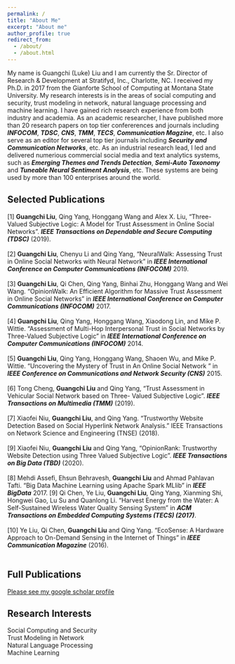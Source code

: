 ```yaml
---
permalink: /
title: "About Me"
excerpt: "About me"
author_profile: true
redirect_from: 
  - /about/
  - /about.html
---
```


My name is Guangchi (Luke) Liu and I am currently the Sr. Director of Research & Development at Stratifyd, Inc., Charlotte, NC. I received my Ph.D. in 2017 from the Gianforte School of Computing at Montana State University. My research interests is in the areas of social computing and security, trust modeling in network, natural language processing and machine learning. I have gained rich research experience from both industry and academia. As an academic researcher, I have published more than 20 research papers on top tier confererences and journals including ***INFOCOM***, ***TDSC***, ***CNS***, ***TMM***, ***TECS***, ***Communication Magzine***, etc. I also serve as an editor for several top tier journals including ***Security and Communication Networks***, etc. As an industrial research lead, I led and delivered numerious commercial social media and text analytics systems, such as ***Emerging Themes and Trends Detection***, ***Semi-Auto Taxonomy*** and ***Tuneable Neural Sentiment Analysis***, etc. These systems are being used by more than 100 enterprises around the world. 

Selected Publications
------
[1] **Guangchi Liu**, Qing Yang, Honggang Wang and Alex X. Liu, “Three-Valued Subjective Logic: A Model for Trust Assessment in Online Social Networks”. ***IEEE Transactions on Dependable and Secure Computing (TDSC)*** (2019).  <br/><br/>
[2] **Guangchi Liu**, Chenyu Li and Qing Yang, “NeuralWalk: Assessing Trust in Online Social Networks with Neural Network” in ***IEEE International Conference on Computer Communications (INFOCOM)*** 2019. <br/><br/>
[3] **Guangchi Liu**, Qi Chen, Qing Yang, Binhai Zhu, Honggang Wang and Wei Wang. “OpinionWalk: An Efficient Algorithm for Massive Trust Assessment in Online Social Networks” in ***IEEE International Conference on Computer Communications (INFOCOM)*** 2017. <br/><br/>
[4] **Guangchi Liu**, Qing Yang, Honggang Wang, Xiaodong Lin, and Mike P. Wittie. “Assessment of Multi-Hop Interpersonal Trust in Social Networks by Three-Valued Subjective Logic” in ***IEEE International Conference on Computer Communications (INFOCOM)*** 2014. <br/><br/>
[5] **Guangchi Liu**, Qing Yang, Honggang Wang, Shaoen Wu, and Mike P. Wittie. “Uncovering the Mystery of Trust in An Online Social Network ” in ***IEEE Conference on Communications and Network Security (CNS)*** 2015. <br/><br/>
[6] Tong Cheng, **Guangchi Liu** and Qing Yang, “Trust Assessment in Vehicular Social Network based on Three- Valued Subjective Logic”. ***IEEE Transactions on Multimedia (TMM)*** (2019). <br/><br/>
[7] Xiaofei Niu, **Guangchi Liu**, and Qing Yang. “Trustworthy Website Detection Based on Social Hyperlink Network Analysis.” IEEE Transactions on Network Science and Engineering (TNSE) (2018). <br/><br/>
[9] Xiaofei Niu, **Guangchi Liu** and Qing Yang, “OpinionRank: Trustworthy Website Detection using Three Valued Subjective Logic”. ***IEEE Transactions on Big Data (TBD)*** (2020). <br/><br/>
[8] Mehdi Assefi, Ehsun Behravesh, **Guangchi Liu** and Ahmad Pahlavan Tafti. “Big Data Machine Learning using Apache Spark MLlib” in ***IEEE BigData*** 2017.
[9] Qi Chen, Ye Liu, **Guangchi Liu**, Qing Yang, Xianming Shi, Hongwei Gao, Lu Su and Quanlong Li. “Harvest Energy from the Water: A Self-Sustained Wireless Water Quality Sensing System” in ***ACM Transactions on Embedded Computing Systems (TECS) (2017)***. <br/><br/>
[10] Ye Liu, Qi Chen, **Guangchi Liu** and Qing Yang. “EcoSense: A Hardware Approach to On-Demand Sensing in the Internet of Things” in ***IEEE Communication Magazine*** (2016). <br/><br/>


Full Publications
------
[Please see my google scholar profile](https://scholar.google.com/citations?user=_Xi_fakAAAAJ&hl=en)

Research Interests
------
Social Computing and Security <br/>
Trust Modeling in Network <br/>
Natural Language Processing <br/>
Machine Learning <br/>





